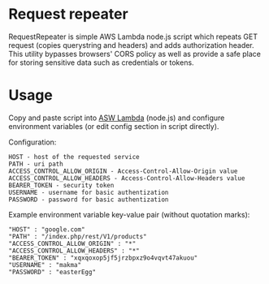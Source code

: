 # Request repeater
RequestRepeater is simple AWS Lambda node.js script which repeats GET request (copies querystring and headers) and adds authorization header. This utility bypasses browsers' CORS policy as well as provide a safe place for storing sensitive data such as credentials or tokens. 

# Usage

Copy and paste script into [ASW Lambda](https://docs.aws.amazon.com/lambda/latest/dg/programming-model.html) (node.js) and configure environment variables (or edit config section in script directly).

Configuration:

```
HOST - host of the requested service
PATH - uri path
ACCESS_CONTROL_ALLOW_ORIGIN - Access-Control-Allow-Origin value
ACCESS_CONTROL_ALLOW_HEADERS - Access-Control-Allow-Headers value
BEARER_TOKEN - security token
USERNAME - username for basic authentization
PASSWORD - password for basic authentization
```

Example environment variable key-value pair (without quotation marks):
```
"HOST" : "google.com"
"PATH" : "/index.php/rest/V1/products"
"ACCESS_CONTROL_ALLOW_ORIGIN" : "*"
"ACCESS_CONTROL_ALLOW_HEADERS" : "*"
"BEARER_TOKEN" : "xqxqoxop5jf5jrzbpxz9o4vqvt47akuou"
"USERNAME" : "makma"
"PASSWORD" : "easterEgg"
```